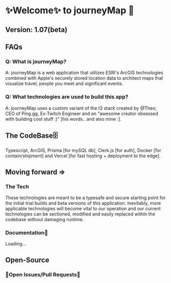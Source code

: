 # ✨Welcome✨ to journeyMap 🎴

## Version: 1.07(beta)

## FAQs

### Q: What is journeyMap?

A: journeyMap is a web application that utilizes ESRI's ArcGIS technologies combined with Apple's securely stored location data to architect maps that visualize travel, people you meet and significant events.

### Q: What technologies are used to build this app?

A: journeyMap uses a custom variant of the t3 stack created by @Theo; CEO of Ping.gg, Ex-Twitch Engineer and an "awesome creator obsessed with building cool stuff :)" [his words.. and also mine :].

## The CodeBase🗄️

Typescript, ArcGIS, Prisma [for mySQL db], Clerk.js [for auth], Docker [for contain/shipment] and Vercel [for fast hosting + deployment to the edge].

## Moving forward =>

### The Tech

These technologies are meant to be a typesafe and secure starting point for the initial trial builds and beta versions of this application. Inevitably, more applicable technologies will become vital to our operation and our current technologies can be sectioned, modified and easily replaced within the codebase without damaging runtime.

### Documentation📕

Loading...

## Open-Source

### 🚨Open Issues/Pull Requests🚨
